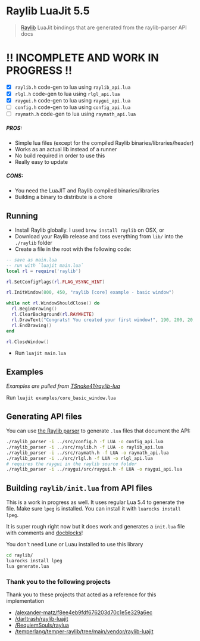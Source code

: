 Raylib LuaJit 5.5
=================

> [Raylib](https://www.raylib.com) LuaJit bindings that are generated from the raylib-parser API docs

# !! INCOMPLETE AND WORK IN PROGRESS !!

- [x] `raylib.h` code-gen to lua using `raylib_api.lua`
- [x] `rlgl.h` code-gen to lua using `rlgl_api.lua`
- [x] `raygui.h` code-gen to lua using `raygui_api.lua`
- [ ] `config.h` code-gen to lua using `config_api.lua`
- [ ] `raymath.h` code-gen to lua using `raymath_api.lua`

##### PROS:

- Simple lua files (except for the compiled Raylib binaries/libraries/header)
- Works as an actual lib instead of a runner
- No build required in order to use this
- Really easy to update

##### CONS:

- You need the LuaJIT and Raylib compiled binaries/libraries
- Building a binary to distribute is a chore

## Running

- Install Raylib globally. I used `brew install raylib` on OSX, or
- Download your Raylib release and toss everything from `lib/` into the `./raylib` folder
- Create a file in the root with the following code:

```lua
-- save as main.lua
-- run with `luajit main.lua`
local rl = require('raylib')

rl.SetConfigFlags(rl.FLAG_VSYNC_HINT)

rl.InitWindow(800, 450, "raylib [core] example - basic window")

while not rl.WindowShouldClose() do
  rl.BeginDrawing()
  rl.ClearBackground(rl.RAYWHITE)
  rl.DrawText("Congrats! You created your first window!", 190, 200, 20, rl.LIGHTGRAY)
  rl.EndDrawing()
end

rl.CloseWindow()

```

- Run `luajit main.lua`

## Examples

*Examples are pulled from [TSnake41/raylib-lua](https://github.com/TSnake41/raylib-lua/tree/master/examples)*

Run `luajit examples/core_basic_window.lua`

## Generating API files

You can use [the Raylib parser](https://github.com/raysan5/raylib/tree/master/parser) to generate `.lua` files that document the API:

```sh
./raylib_parser -i ../src/config.h -f LUA -o config_api.lua
./raylib_parser -i ../src/raylib.h -f LUA -o raylib_api.lua
./raylib_parser -i ../src/raymath.h -f LUA -o raymath_api.lua
./raylib_parser -i ../src/rlgl.h -f LUA -o rlgl_api.lua
# requires the raygui in the raylib source folder
./raylib_parser -i ../raygui/src/raygui.h -f LUA -o raygui_api.lua
```

## Building `raylib/init.lua` from API files

This is a work in progress as well. It uses regular Lua 5.4 to generate the file. Make sure `lpeg` is installed. You can install it with `luarocks install lpeg`.

It is super rough right now but it does work and generates a `init.lua` file with comments and [docblocks](https://stevedonovan.github.io/ldoc/manual/doc.md.html)!

You don't need Lune or Luau installed to use this library

```sh
cd raylib/
luarocks install lpeg
lua generate.lua
```

### Thank you to the following projects

Thank you to these projects that acted as a reference for this implementation

- [/alexander-matz/f8ee4eb9fdf676203d70c1e5e329a6ec](https://gist.github.com/alexander-matz/f8ee4eb9fdf676203d70c1e5e329a6ec)
- [/darltrash/raylib-luajit](https://github.com/darltrash/raylib-luajit)
- [/RequiemSouls/raylua](https://github.com/RequiemSouls/raylua)
- [/temperlang/temper-raylib/tree/main/vendor/raylib-luajit](https://github.com/temperlang/temper-raylib/tree/main/vendor/raylib-luajit)